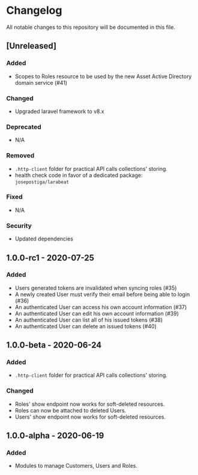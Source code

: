 # Changelog

All notable changes to this repository will be documented in this file.

## [Unreleased]

### Added

- Scopes to Roles resource to be used by the new Asset Active Directory domain service (#41)

### Changed

- Upgraded laravel framework to v8.x

### Deprecated

- N/A

### Removed

- `.http-client` folder for practical API calls collections' storing.
- health check code in favor of a dedicated package: `josepostiga/larabeat`

### Fixed

- N/A

### Security

- Updated dependencies

## 1.0.0-rc1 - 2020-07-25

### Added

- Users generated tokens are invalidated when syncing roles (#35)
- A newly created User must verify their email before being able to login (#36)
- An authenticated User can access his own account information (#37)
- An authenticated User can edit his own account information (#39)
- An authenticated User can list all of his issued tokens (#38)
- An authenticated User can delete an issued tokens (#40)

## 1.0.0-beta - 2020-06-24

### Added

- `.http-client` folder for practical API calls collections' storing.

### Changed

- Roles' show endpoint now works for soft-deleted resources.
- Roles can now be attached to deleted Users.
- Users' show endpoint now works for soft-deleted resources.

## 1.0.0-alpha - 2020-06-19

### Added

- Modules to manage Customers, Users and Roles.
